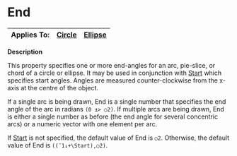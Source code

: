 




<h1 class="heading"><span class="name">End</span></h1>

| Applies To: | [Circle](./circle.md) | [Ellipse](./ellipse.md) |
| --- | --- | ---  |


**Description**


This property specifies one or more end-angles for an arc, pie-slice, or chord of a circle or ellipse. It may be used in conjunction with [Start](Start.htm) which specifies start angles. Angles are measured counter-clockwise from the x-axis at the centre of the object.


If a single arc is being drawn, End is a single number that specifies the end angle of the arc in radians `(0 ⍎> ○2)`. If multiple arcs are being drawn, End is either a single number as before (the end angle for several concentric arcs) or a numeric vector with one element per arc.


If [Start](Start.htm) is not specified, the default value of End is `○2`. Otherwise, the default value of End is `((¯1↓+\Start),○2)`.



